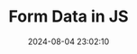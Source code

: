 ---
title: Form Data in JS
date: 2024-08-04 23:02:10
categories:
 - front-end
tags:
 - front-end
---
